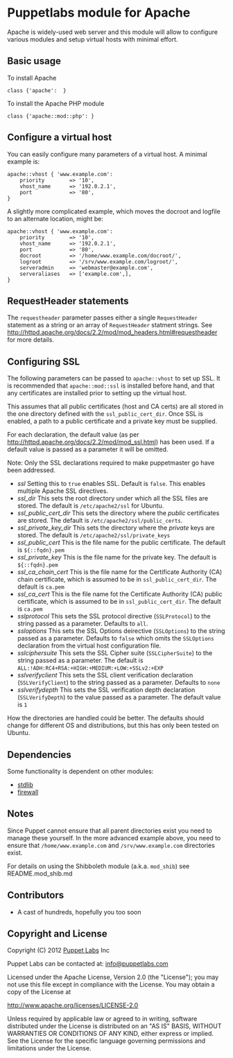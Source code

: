 Puppetlabs module for Apache
============================

Apache is widely-used web server and this module will allow to configure
various modules and setup virtual hosts with minimal effort.

Basic usage
-----------

To install Apache

    class {'apache':  }

To install the Apache PHP module

    class {'apache::mod::php': }

Configure a virtual host
------------------------

You can easily configure many parameters of a virtual host. A minimal
example is:

    apache::vhost { 'www.example.com':
        priority        => '10',
        vhost_name      => '192.0.2.1',
        port            => '80',
    }

A slightly more complicated example, which moves the docroot and
logfile to an alternate location, might be:

    apache::vhost { 'www.example.com':
        priority        => '10',
        vhost_name      => '192.0.2.1',
        port            => '80',
        docroot         => '/home/www.example.com/docroot/',
        logroot         => '/srv/www.example.com/logroot/',
        serveradmin     => 'webmaster@example.com',
        serveraliases   => ['example.com',],
    }

RequestHeader statements
------------------------

The `requestheader` parameter passes either a single `RequestHeader` statement as a string or an array of `RequestHeader` statment strings. See http://httpd.apache.org/docs/2.2/mod/mod_headers.html#requestheader for more details.

Configuring SSL
---------------

The following parameters can be passed to `apache::vhost` to set up SSL. It is recommended that `apache::mod::ssl` is installed before hand, and that any certificates are installed prior to setting up the virtual host.

This assumes that all public certificates (host and CA certs) are all stored in the one directory defined with the `ssl_public_cert_dir`. Once SSL is enabled, a path to a public certificate and a private key must be supplied.

For each declaration, the default value (as per http://httpd.apache.org/docs/2.2/mod/mod_ssl.html) has been used. If a default value is passed as a parameter it will be omitted.

Note: Only the SSL declarations required to make puppetmaster go have been addressed.

* *ssl* Setting this to `true` enables SSL. Default is `false`. This enables multiple Apache SSL directives.
* *ssl_dir* This sets the root directory under which all the SSL files are stored. The default is `/etc/apache2/ssl` for Ubuntu.
* *ssl_public_cert_dir* This sets the directory where the _public_ certificates are stored. The default is `/etc/apache2/ssl/public_certs`.
* *ssl_private_key_dir* This sets the directory where the _private_ keys are stored. The default is `/etc/apache2/ssl/private_keys`
* *ssl_public_cert* This is the file name for the public certificate. The default is `${::fqdn}.pem`
* *ssl_private_key* This is the file name for the private key. The default is `${::fqdn}.pem`
* *ssl_ca_chain_cert* This is the file name for the Certificate Authority (CA) chain certificate, which is assumed to be in `ssl_public_cert_dir`. The default is `ca.pem`
* *ssl_ca_cert* This is the file name fot the Certificate Authority (CA) public certificate, which is assumed to be in `ssl_public_cert_dir`. The default is `ca.pem` 
* *sslprotocol* This sets the SSL protocol directive (`SSLProtocol`) to the string passed as a parameter. Defaults to `all`. 
* *ssloptions* This sets the SSL Options deirective (`SSLOptions`) to the string passed as a parameter. Defaults to `false` which omits the `SSLOptions` declaration from the virtual host configuration file.
* *sslciphersuite* This sets the SSL Cipher suite (`SSLCipherSuite`) to the string passed as a parameter. The default is `ALL:!ADH:RC4+RSA:+HIGH:+MEDIUM:+LOW:+SSLv2:+EXP`
* *sslverifyclient* This sets the SSL client verification declaration (`SSLVerifyClient`) to the string passed as a parameter. Defaults to `none`
* *sslverifydepth* This sets the SSL verification depth declaration (`SSLVerifyDepth`) to the value passed as a parameter. The default value is `1`

How the directories are handled could be better. The defaults should change for different OS and distributions, but this has only been tested on Ubuntu.

Dependencies
------------

Some functionality is dependent on other modules:

- [stdlib](https://github.com/puppetlabs/puppetlabs-stdlib)
- [firewall](https://github.com/puppetlabs/puppetlabs-firewall)

Notes
-----

Since Puppet cannot ensure that all parent directories exist you need to
manage these yourself. In the more advanced example above, you need to ensure 
that `/home/www.example.com` and `/srv/www.example.com` directories exist.

For details on using the Shibboleth module (a.k.a. `mod_shib`) see README.mod_shib.md

Contributors
------------

 * A cast of hundreds, hopefully you too soon

Copyright and License
---------------------

Copyright (C) 2012 [Puppet Labs](https://www.puppetlabs.com/) Inc

Puppet Labs can be contacted at: info@puppetlabs.com

Licensed under the Apache License, Version 2.0 (the "License");
you may not use this file except in compliance with the License.
You may obtain a copy of the License at

  http://www.apache.org/licenses/LICENSE-2.0

Unless required by applicable law or agreed to in writing, software
distributed under the License is distributed on an "AS IS" BASIS,
WITHOUT WARRANTIES OR CONDITIONS OF ANY KIND, either express or implied.
See the License for the specific language governing permissions and
limitations under the License.
